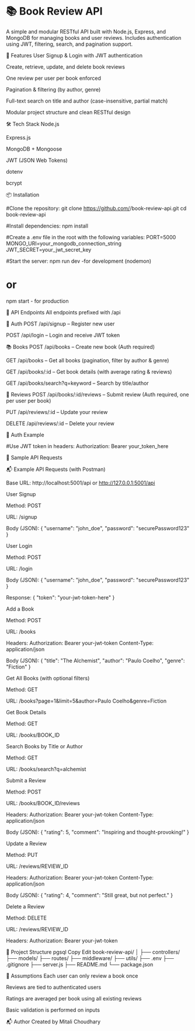 # 📚 Book Review API

A simple and modular RESTful API built with Node.js, Express, and MongoDB for managing books and user reviews. Includes authentication using JWT, filtering, search, and pagination support.

🚀 Features
User Signup & Login with JWT authentication

Create, retrieve, update, and delete book reviews

One review per user per book enforced

Pagination & filtering (by author, genre)

Full-text search on title and author (case-insensitive, partial match)

Modular project structure and clean RESTful design

🛠 Tech Stack
Node.js

Express.js

MongoDB + Mongoose

JWT (JSON Web Tokens)

dotenv

bcrypt

📦 Installation

#Clone the repository:
git clone https://github.com/<your-username>/book-review-api.git
cd book-review-api

#Install dependencies:
npm install

#Create a .env file in the root with the following variables:
PORT=5000
MONGO_URI=your_mongodb_connection_string
JWT_SECRET=your_jwt_secret_key

#Start the server:
npm run dev   -for development (nodemon)
# or
npm start     - for production


🧪 API Endpoints
All endpoints prefixed with /api

👤 Auth
POST /api/signup – Register new user

POST /api/login – Login and receive JWT token

📚 Books
POST /api/books – Create new book (Auth required)

GET /api/books – Get all books (pagination, filter by author & genre)

GET /api/books/:id – Get book details (with average rating & reviews)

GET /api/books/search?q=keyword – Search by title/author

📝 Reviews
POST /api/books/:id/reviews – Submit review (Auth required, one per user per book)

PUT /api/reviews/:id – Update your review

DELETE /api/reviews/:id – Delete your review

🔐 Auth Example

#Use JWT token in headers:
Authorization: Bearer your_token_here

🧪 Sample API Requests

📬 Example API Requests (with Postman)

Base URL: http://localhost:5001/api     or      http://127.0.0.1:5001/api


User Signup

Method: POST

URL: /signup

Body (JSON):
{
"username": "john_doe",
"password": "securePassword123"
}



User Login

Method: POST

URL: /login

Body (JSON):
{
"username": "john_doe",
"password": "securePassword123"
}

Response:
{
"token": "your-jwt-token-here"
}




Add a Book

Method: POST

URL: /books

Headers:
Authorization: Bearer your-jwt-token
Content-Type: application/json

Body (JSON):
{
"title": "The Alchemist",
"author": "Paulo Coelho",
"genre": "Fiction"
}




Get All Books (with optional filters)

Method: GET

URL: /books?page=1&limit=5&author=Paulo Coelho&genre=Fiction




Get Book Details

Method: GET

URL: /books/BOOK_ID



Search Books by Title or Author

Method: GET

URL: /books/search?q=alchemist



Submit a Review

Method: POST

URL: /books/BOOK_ID/reviews

Headers:
Authorization: Bearer your-jwt-token
Content-Type: application/json

Body (JSON):
{
"rating": 5,
"comment": "Inspiring and thought-provoking!"
}



Update a Review

Method: PUT

URL: /reviews/REVIEW_ID

Headers:
Authorization: Bearer your-jwt-token
Content-Type: application/json

Body (JSON):
{
"rating": 4,
"comment": "Still great, but not perfect."
}



Delete a Review

Method: DELETE

URL: /reviews/REVIEW_ID

Headers:
Authorization: Bearer your-jwt-token



📁 Project Structure
pgsql
Copy
Edit
book-review-api/
│
├── controllers/
├── models/
├── routes/
├── middleware/
├── utils/
├── .env
├── .gitignore
├── server.js
├── README.md
└── package.json


📌 Assumptions
Each user can only review a book once

Reviews are tied to authenticated users

Ratings are averaged per book using all existing reviews

Basic validation is performed on inputs


📬 Author
Created by Mitali Choudhary
